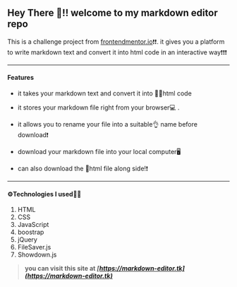 ## Hey There 👋!! welcome to my markdown editor repo

This is a challenge project from [frontendmentor.io](https://frontendmentor.io)❗❗. 
it gives you a platform to write markdown text and convert it into html code in an interactive way❗❗❗

___

#### Features 
- it takes your markdown text and convert it into 👩‍💻html code

- it stores your markdown file right from your browser💻 .

- it allows you to rename your file into a suitable👌 name before download❗

- download your markdown file into your local computer🖥 

- can also download the 💾html file along side!❗  
___

#### ⚙Technologies  I used👨‍💻
1. HTML
2. CSS
3. JavaScript 
4. boostrap
5. jQuery
6. FileSaver.js
7. Showdown.js

> __you can visit this site at _[https://markdown-editor.tk](https://markdown-editor.tk)___
